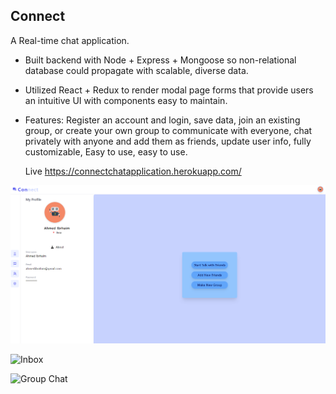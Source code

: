  ## Connect
 A Real-time chat application. 

 - Built backend with Node + Express + Mongoose so non-relational database could propagate with scalable, diverse data. 

 - Utilized React + Redux to render modal page forms that provide users an intuitive UI with components easy to maintain. 

 - Features: Register an account and login, save data, join an existing group, or create your own group to communicate with everyone, chat                    privately with anyone and add them as friends, update user info, fully customizable, Easy to use, easy to use. 


   Live https://connectchatapplication.herokuapp.com/



![Connect Messages Inbox](/client/public/images/chat-app-1.png)

![Inbox](https://walletecommerce.herokuapp.com/images/chat-app-2.png)

![Group Chat](https://walletecommerce.herokuapp.com/images/chat-app-3.png)
